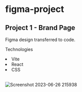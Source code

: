 # figma-project
<h2> Project 1 - Brand Page </h2>
<p> Figma design transferred to code. </p>


Technologies
<li> Vite </li>
<li> React </li>
<li> CSS </li>
<br/>


![Screenshot 2023-06-26 215938](https://github.com/edakaraman/react-projects/assets/95571155/e3b2efb2-5996-4f65-b0c0-41e71f8ead11)
